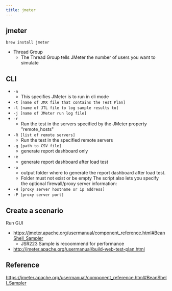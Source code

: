 ```yaml
---
title: jmeter
---
```


## jmeter


```
brew install jmeter
```


- Thread Group
    - The Thread Group tells JMeter the number of users you want to simulate

## CLI
- `-n`
    - This specifies JMeter is to run in cli mode
- `-t [name of JMX file that contains the Test Plan]`
- `-l [name of JTL file to log sample results to]`
- `-j [name of JMeter run log file]`
- `-r`
    - Run the test in the servers specified by the JMeter property "remote_hosts"
- `-R [list of remote servers]`
    - Run the test in the specified remote servers
- `-g [path to CSV file]`
    - generate report dashboard only
- `-e`
    - generate report dashboard after load test
- `-o`
    - output folder where to generate the report dashboard after load test.
    - Folder must not exist or be empty The script also lets you specify the optional firewall/proxy server information:
- `-H [proxy server hostname or ip address]`
- `-P [proxy server port]`


## Create a scenario
Run GUI

- https://jmeter.apache.org/usermanual/component_reference.html#BeanShell_Sampler
    - JSR223 Sample is recoommend for performance
- http://jmeter.apache.org/usermanual/build-web-test-plan.html

## Reference
https://jmeter.apache.org/usermanual/component_reference.html#BeanShell_Sampler
